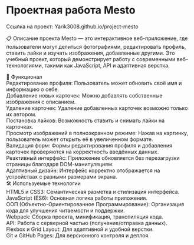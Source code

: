 # Проектная работа Mesto

Ссылка на проект: Yarik3008.github.io/project-mesto

📋 Описание проекта
Mesto — это интерактивное веб-приложение, где пользователи могут делиться фотографиями, редактировать профиль, ставить лайки и изучать изображения, добавленные другими. Это учебный проект, который демонстрирует работу с современными веб-технологиями, такими как JavaScript, API и адаптивная верстка.

🔧 Функционал  
Редактирование профиля: Пользователь может обновить своё имя и информацию о себе.  
Добавление новых карточек: Можно добавлять собственные изображения с описанием.  
Удаление карточек: Удаление добавленных карточек возможно только их автором.  
Постановка лайков: Возможность ставить и снимать лайки на карточках.  
Просмотр изображений в полноэкранном режиме: Нажав на картинку, пользователь может открыть её в увеличенном формате.  
Валидация форм: Формы редактирования профиля и добавления карточек проверяются на корректность введённых данных.  
Реактивный интерфейс: Приложение обновляется без перезагрузки страницы благодаря DOM-манипуляциям.  
Адаптивный дизайн: Интерфейс корректно отображается на устройствах с разными размерами экрана.  
🛠️ Используемые технологии  
HTML5 и CSS3: Семантическая разметка и стилизация интерфейса.  
JavaScript (ES6): Основная логика работы приложения.   
ООП (Объектно-Ориентированное Программирование): Организация кода для улучшения читаемости и поддержки.  
Webpack: Сборка проекта, минификация, транспиляция кода.  
API: Работа с серверной частью (получение/отправка данных).  
Flexbox и Grid Layout: Для адаптивной и удобной верстки.  
Git и GitHub Pages: Для версионного контроля и деплоя.  
